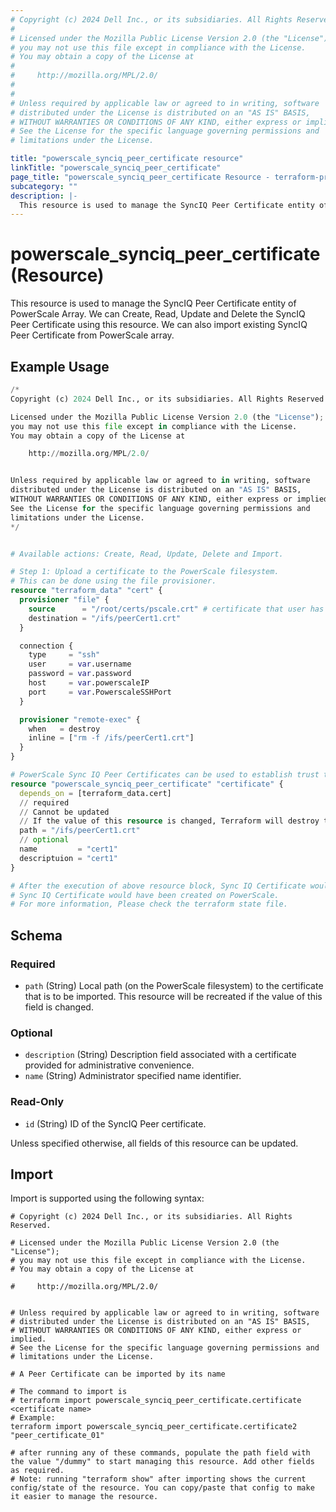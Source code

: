 ```yaml
---
# Copyright (c) 2024 Dell Inc., or its subsidiaries. All Rights Reserved.
#
# Licensed under the Mozilla Public License Version 2.0 (the "License");
# you may not use this file except in compliance with the License.
# You may obtain a copy of the License at
#
#     http://mozilla.org/MPL/2.0/
#
#
# Unless required by applicable law or agreed to in writing, software
# distributed under the License is distributed on an "AS IS" BASIS,
# WITHOUT WARRANTIES OR CONDITIONS OF ANY KIND, either express or implied.
# See the License for the specific language governing permissions and
# limitations under the License.

title: "powerscale_synciq_peer_certificate resource"
linkTitle: "powerscale_synciq_peer_certificate"
page_title: "powerscale_synciq_peer_certificate Resource - terraform-provider-powerscale"
subcategory: ""
description: |-
  This resource is used to manage the SyncIQ Peer Certificate entity of PowerScale Array. We can Create, Read, Update and Delete the SyncIQ Peer Certificate using this resource. We can also import existing SyncIQ Peer Certificate from PowerScale array.
---
```


# powerscale_synciq_peer_certificate (Resource)

This resource is used to manage the SyncIQ Peer Certificate entity of PowerScale Array. We can Create, Read, Update and Delete the SyncIQ Peer Certificate using this resource. We can also import existing SyncIQ Peer Certificate from PowerScale array.


## Example Usage

```terraform
/*
Copyright (c) 2024 Dell Inc., or its subsidiaries. All Rights Reserved.

Licensed under the Mozilla Public License Version 2.0 (the "License");
you may not use this file except in compliance with the License.
You may obtain a copy of the License at

    http://mozilla.org/MPL/2.0/


Unless required by applicable law or agreed to in writing, software
distributed under the License is distributed on an "AS IS" BASIS,
WITHOUT WARRANTIES OR CONDITIONS OF ANY KIND, either express or implied.
See the License for the specific language governing permissions and
limitations under the License.
*/


# Available actions: Create, Read, Update, Delete and Import.

# Step 1: Upload a certificate to the PowerScale filesystem.
# This can be done using the file provisioner.
resource "terraform_data" "cert" {
  provisioner "file" {
    source      = "/root/certs/pscale.crt" # certificate that user has been given
    destination = "/ifs/peerCert1.crt"
  }

  connection {
    type     = "ssh"
    user     = var.username
    password = var.password
    host     = var.powerscaleIP
    port     = var.PowerscaleSSHPort
  }

  provisioner "remote-exec" {
    when   = destroy
    inline = ["rm -f /ifs/peerCert1.crt"]
  }
}

# PowerScale Sync IQ Peer Certificates can be used to establish trust to the peer/target cluster where files are to be replicated to. 
resource "powerscale_synciq_peer_certificate" "certificate" {
  depends_on = [terraform_data.cert]
  // required
  // Cannot be updated
  // If the value of this resource is changed, Terraform will destroy this resource and recreate it.
  path = "/ifs/peerCert1.crt"
  // optional
  name         = "cert1"
  descriptuion = "cert1"
}

# After the execution of above resource block, Sync IQ Certificate would have been cached in terraform state file, or
# Sync IQ Certificate would have been created on PowerScale.
# For more information, Please check the terraform state file.
```

<!-- schema generated by tfplugindocs -->
## Schema

### Required

- `path` (String) Local path (on the PowerScale filesystem) to the certificate that is to be imported. This resource will be recreated if the value of this field is changed.

### Optional

- `description` (String) Description field associated with a certificate provided for administrative convenience.
- `name` (String) Administrator specified name identifier.

### Read-Only

- `id` (String) ID of the SyncIQ Peer certificate.

Unless specified otherwise, all fields of this resource can be updated.

## Import

Import is supported using the following syntax:

```shell
# Copyright (c) 2024 Dell Inc., or its subsidiaries. All Rights Reserved.

# Licensed under the Mozilla Public License Version 2.0 (the "License");
# you may not use this file except in compliance with the License.
# You may obtain a copy of the License at

#     http://mozilla.org/MPL/2.0/


# Unless required by applicable law or agreed to in writing, software
# distributed under the License is distributed on an "AS IS" BASIS,
# WITHOUT WARRANTIES OR CONDITIONS OF ANY KIND, either express or implied.
# See the License for the specific language governing permissions and
# limitations under the License.

# A Peer Certificate can be imported by its name

# The command to import is
# terraform import powerscale_synciq_peer_certificate.certificate <certificate name>
# Example:
terraform import powerscale_synciq_peer_certificate.certificate2 "peer_certificate_01"

# after running any of these commands, populate the path field with the value "/dummy" to start managing this resource. Add other fields as required.
# Note: running "terraform show" after importing shows the current config/state of the resource. You can copy/paste that config to make it easier to manage the resource.
```